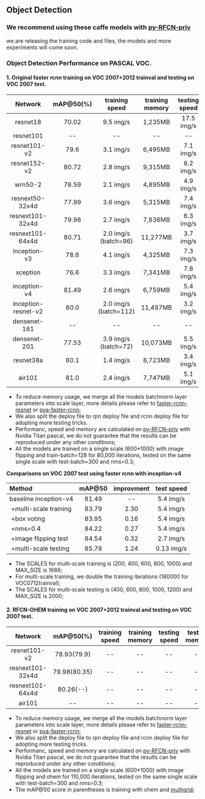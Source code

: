 
## Object Detection

### We recommend using these caffe models with [py-RFCN-priv](https://github.com/soeaver/py-RFCN-priv)
we are releasing the training code and files, the models and more experiments will come soon.

### Object Detection Performance on PASCAL VOC.
#### **1. Original faster rcnn training on VOC 2007+2012 trainval and testing on VOC 2007 test.**

 Network|mAP@50(%)|training<br/>speed|training<br/>memory|testing<br/>speed|testing<br/>memory
 :---:|:---:|:---:|:---:|:---:|:---:
 resnet18 | 70.02 | 9.5 img/s | 1,235MB | 17.5 img/s | 989MB
 resnet101| -- | -- | -- | -- | --
 resnet101-v2| 79.6 | 3.1 img/s | 6,495MB | 7.1 img/s | 4,573MB
 resnet152-v2| 80.72 | 2.8 img/s | 9,315MB | 6.2 img/s | 6,021MB
 wrn50-2| 78.59 | 2.1 img/s | 4,895MB | 4.9 img/s | 3,499MB
 resnext50-32x4d| 77.99 | 3.6 img/s | 5,315MB | 7.4 img/s | 4,305MB
 resnext101-32x4d| 79.98 | 2.7 img/s | 7,836MB | 6.3 img/s | 5,705MB
 resnext101-64x4d| 80.71 | 2.0 img/s<br/> (batch=96) | 11,277MB | 3.7 img/s | 9,461MB
 inception-v3| 78.6 | 4.1 img/s | 4,325MB | 7.3 img/s | 3,445MB
 xception| 76.6 | 3.3 img/s | 7,341MB | 7.8 img/s | 2,979MB
 inception-v4| 81.49 | 2.6 img/s | 6,759MB | 5.4 img/s | 4,683MB
 inception-resnet-v2| 80.0 | 2.0 img/s<br/> (batch=112) | 11,497MB | 3.2 img/s | 8,409MB
 densenet-161| -- | -- | -- | -- | --
 densenet-201| 77.53 | 3.9 img/s<br/> (batch=72) | 10,073MB | 5.5 img/s | 9,955MB
 resnet38a| 80.1 | 1.4 img/s | 8,723MB | 3.4 img/s | 5,501MB
 air101| 81.0 | 2.4 img/s | 7,747MB | 5.1 img/s | 5,777MB
 
 - To reduce memory usage, we merge all the models batchnorm layer parameters into scale layer, more details please refer to [faster-rcnn-resnet](https://github.com/Eniac-Xie/faster-rcnn-resnet#modification) or [pva-faster-rcnn](https://github.com/sanghoon/pva-faster-rcnn/blob/master/tools/gen_merged_model.py);
 - We also split the deploy file to rpn deploy file and rcnn deploy file for adopting more testing tricks.
 - Performanc, speed and memory are calculated on [py-RFCN-priv](https://github.com/soeaver/py-RFCN-priv) with Nvidia Titan pascal, we do not guarantee that the results can be reproduced under any other conditions;
 - All the models are trained on a single scale (600*1000) with image flipping and train-batch=128 for 80,000 iterations, tested on the same single scale with test-batch=300 and nms=0.3;
 
 
 **Comparisons on VOC 2007 test using faster rcnn with inception-v4**
 
 Method|mAP@50| improvment |test speed
 :---|:---:|:---:|:---:
 baseline inception-v4 | 81.49 | -- | 5.4 img/s
 &nbsp;+multi-scale training | 83.79 | 2.30 | 5.4 img/s
 &nbsp;+box voting | 83.95 | 0.16 | 5.4 img/s
 &nbsp;+nms=0.4 | 84.22 | 0.27 | 5.4 img/s
 &nbsp;+image flipping test | 84.54 | 0.32 | 2.7 img/s
 &nbsp;+multi-scale testing | 85.78 | 1.24 | 0.13 img/s
 
 - The SCALES for multi-scale training is (200, 400, 600, 800, 1000) and MAX_SIZE is 1666; 
 - For multi-scale training, we double the training iterations (160000 for VOC0712trainval);
 - The SCALES for multi-scale testing is (400, 600, 800, 1000, 1200) and MAX_SIZE is 2000;
 
 
#### **2. RFCN-OHEM training on VOC 2007+2012 trainval and testing on VOC 2007 test.**

 Network|mAP@50(%)|training<br/>speed|training<br/>memory|testing<br/>speed|testing<br/>memory
 :---:|:---:|:---:|:---:|:---:|:---:
 resnet101-v2| 78.93(79.9) | -- | -- | -- | --
 resnext101-32x4d| 79.98(80.35) | -- | -- | -- | --
 resnext101-64x4d| 80.26(--) | -- | -- | -- | --
 air101| -- | -- | -- | -- | --
 
 - To reduce memory usage, we merge all the models batchnorm layer parameters into scale layer, more details please refer to [faster-rcnn-resnet](https://github.com/Eniac-Xie/faster-rcnn-resnet#modification) or [pva-faster-rcnn](https://github.com/sanghoon/pva-faster-rcnn/blob/master/tools/gen_merged_model.py);
 - We also split the deploy file to rpn deploy file and rcnn deploy file for adopting more testing tricks.
 - Performanc, speed and memory are calculated on [py-RFCN-priv](https://github.com/soeaver/py-RFCN-priv) with Nvidia Titan pascal, we do not guarantee that the results can be reproduced under any other conditions;
 - All the models are trained on a single scale (600*1000) with image flipping and ohem for 110,000 iterations, tested on the same single scale with test-batch=300 and nms=0.3;
 - The mAP@50 score in parentheses is training with ohem and [multigrid](https://arxiv.org/abs/1706.05587);


